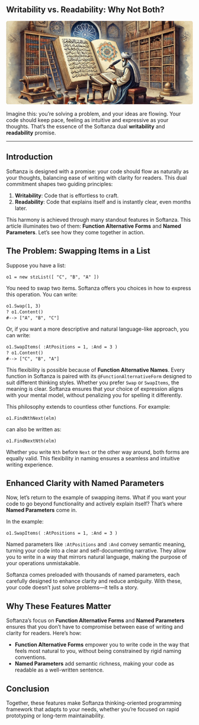 ## Writability vs. Readability: Why Not Both?  
![Softanza is Both Writable and Readable, by Microsoft Image AI](../images/stz-functions-alterforms-namedparams.jpg)

Imagine this: you’re solving a problem, and your ideas are flowing. Your code should keep pace, feeling as intuitive and expressive as your thoughts. That’s the essence of the Softanza dual **writability** and **readability** promise.

---

## Introduction

Softanza is designed with a promise: your code should flow as naturally as your thoughts, balancing ease of writing with clarity for readers. This dual commitment shapes two guiding principles:

1. **Writability**: Code that is effortless to craft.
2. **Readability**: Code that explains itself and is instantly clear, even months later.

This harmony is achieved through many standout features in Softanza. This article illuminates two of them: **Function Alternative Forms** and **Named Parameters**. Let’s see how they come together in action.


## The Problem: Swapping Items in a List  

Suppose you have a list:  

```ring
o1 = new stzList([ "C", "B", "A" ])
```

You need to swap two items. Softanza offers you choices in how to express this operation. You can write:  

```ring
o1.Swap(1, 3)
? o1.Content()
#--> ["A", "B", "C"]
```

Or, if you want a more descriptive and natural language-like approach, you can write:  

```ring
o1.SwapItems( :AtPositions = 1, :And = 3 )
? o1.Content()
#--> ["C", "B", "A"]
```

This flexibility is possible because of **Function Alternative Names**. Every function in Softanza is paired with its `@FunctionAlternativeForm` designed to suit different thinking styles. Whether you prefer `Swap` or `SwapItems`, the meaning is clear. Softanza ensures that your choice of expression aligns with your mental model, without penalizing you for spelling it differently.  

This philosophy extends to countless other functions. For example:  

```ring
o1.FindNthNext(elm)
```  

can also be written as:  

```ring
o1.FindNextNth(elm)
```  


Whether you write `Nth` before `Next` or the other way around, both forms are equally valid. This flexibility in naming ensures a seamless and intuitive writing experience.  


## Enhanced Clarity with Named Parameters  

Now, let’s return to the example of swapping items. What if you want your code to go beyond functionality and actively explain itself? That’s where **Named Parameters** come in.  

In the example:  

```ring
o1.SwapItems( :AtPositions = 1, :And = 3 )
```

Named parameters like `:AtPositions` and `:And` convey semantic meaning, turning your code into a clear and self-documenting narrative. They allow you to write in a way that mirrors natural language, making the purpose of your operations unmistakable.

Softanza comes preloaded with thousands of named parameters, each carefully designed to enhance clarity and reduce ambiguity. With these, your code doesn’t just solve problems—it tells a story.


## Why These Features Matter  

Softanza’s focus on **Function Alternative Forms** and **Named Parameters** ensures that you don’t have to compromise between ease of writing and clarity for readers. Here’s how:  

- **Function Alternative Forms** empower you to write code in the way that feels most natural to you, without being constrained by rigid naming conventions.  
- **Named Parameters** add semantic richness, making your code as readable as a well-written sentence.  


## Conclusion

Together, these features make Softanza thinking-oriented programming framework that adapts to your needs, whether you’re focused on rapid prototyping or long-term maintainability.